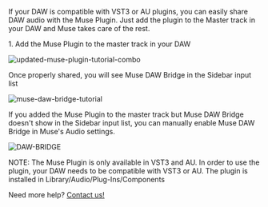 If your DAW is compatible with VST3 or AU plugins, you can easily share DAW audio with the Muse Plugin.
Just add the plugin to the Master track in your DAW and Muse takes care of the rest.

1\. Add the Muse Plugin to the master track in your DAW 

![updated-muse-plugin-tutorial-combo](https://user-images.githubusercontent.com/7818811/152599295-9994f60d-b403-4aaa-930c-839a1d694b24.gif)

Once properly shared, you will see Muse DAW Bridge in the Sidebar input list

![muse-daw-bridge-tutorial](https://user-images.githubusercontent.com/7818811/149384153-0513c7ae-7083-4582-89d5-d4c65eb5ca51.gif)

If you added the Muse Plugin to the master track but Muse DAW Bridge doesn't show in the Sidebar input list, you can manually enable Muse DAW Bridge in Muse's Audio settings.

![DAW-BRIDGE](https://user-images.githubusercontent.com/7818811/152443167-9d4eeda5-4f16-49a4-80d6-90be684c1c58.gif)

NOTE: The Muse Plugin is only available in VST3 and AU. In order to use the plugin, your DAW needs to be compatible with VST3 or AU. The plugin is installed in Library/Audio/Plug-Ins/Components


Need more help? [Contact us!](https://www.musesessions.co/contact)
